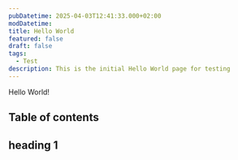 ```yaml
---
pubDatetime: 2025-04-03T12:41:33.000+02:00
modDatetime: 
title: Hello World
featured: false
draft: false
tags:
  - Test
description: This is the initial Hello World page for testing
---
```


Hello World!

## Table of contents

##  heading 1